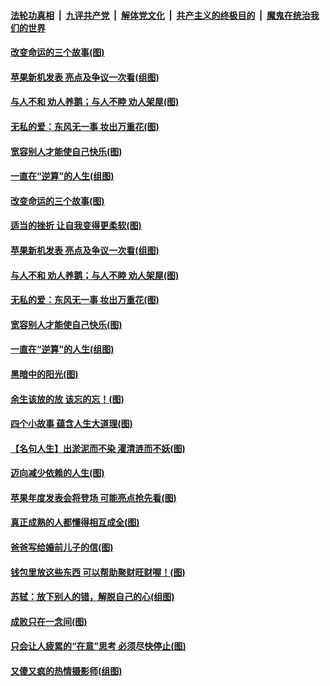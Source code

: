 ####  [法轮功真相](../../../../basic/blob/master/README.md?t=09112200) &nbsp;|&nbsp; [九评共产党](../../../../9ping.md/blob/master/README.md?t=09112200) &nbsp;|&nbsp; [解体党文化](../../../../jtdwh.md/blob/master/README.md?t=09112200)  &nbsp;|&nbsp; [共产主义的终极目的](../../../../gczydzjmd.md/blob/master/README.md?t=09112200) &nbsp;|&nbsp; [魔鬼在统治我们的世界](../../../../mgztzwmdsj.md/blob/master/README.md?t=09112200) 

#### [改变命运的三个故事(图)](../pages/p8/906257.md?t=09112200) 

#### [苹果新机发表 亮点及争议一次看(组图)](../pages/p8/906967.md?t=09112200) 

#### [与人不和 劝人养鹅；与人不睦 劝人架屋(图)](../pages/p8/906905.md?t=09112200) 

#### [无私的爱：东风无一事 妆出万重花(图)](../pages/p8/906862.md?t=09112200) 

#### [宽容别人才能使自己快乐(图)](../pages/p8/906553.md?t=09112200) 

#### [一直在“逆算”的人生(组图)](../pages/p8/906796.md?t=09112200) 

#### [改变命运的三个故事(图)](../pages/p8/906257.md?t=09112200) 

#### [适当的挫折 让自我变得更柔软(图)](../pages/p8/906984.md?t=09112200) 

#### [苹果新机发表 亮点及争议一次看(组图)](../pages/p8/906967.md?t=09112200) 

#### [与人不和 劝人养鹅；与人不睦 劝人架屋(图)](../pages/p8/906905.md?t=09112200) 

#### [无私的爱：东风无一事 妆出万重花(图)](../pages/p8/906862.md?t=09112200) 

#### [宽容别人才能使自己快乐(图)](../pages/p8/906553.md?t=09112200) 

#### [一直在“逆算”的人生(组图)](../pages/p8/906796.md?t=09112200) 

#### [黑暗中的阳光(图)](../pages/p8/904616.md?t=09112200) 

#### [余生该放的放 该忘的忘！(图)](../pages/p8/906090.md?t=09112200) 

#### [四个小故事 蕴含人生大道理(图)](../pages/p8/906252.md?t=09112200) 

#### [【名句人生】出淤泥而不染 濯清涟而不妖(图)](../pages/p8/906444.md?t=09112200) 

#### [迈向减少依赖的人生(图)](../pages/p8/906794.md?t=09112200) 

#### [苹果年度发表会将登场 可能亮点抢先看(图)](../pages/p8/906649.md?t=09112200) 

#### [真正成熟的人都懂得相互成全(图)](../pages/p8/906442.md?t=09112200) 

#### [爸爸写给婚前儿子的信(图)](../pages/p8/905680.md?t=09112200) 

#### [钱包里放这些东西 可以帮助聚财旺财喔！(图)](../pages/p8/906544.md?t=09112200) 

#### [苏轼：放下别人的错，解脱自己的心(组图)](../pages/p8/906304.md?t=09112200) 

#### [成败只在一念间(图)](../pages/p8/906079.md?t=09112200) 

#### [只会让人疲累的“在意”思考 必须尽快停止(图)](../pages/p8/906648.md?t=09112200) 

#### [又傻又疯的热情摄影师(组图)](../pages/p8/906543.md?t=09112200) 

